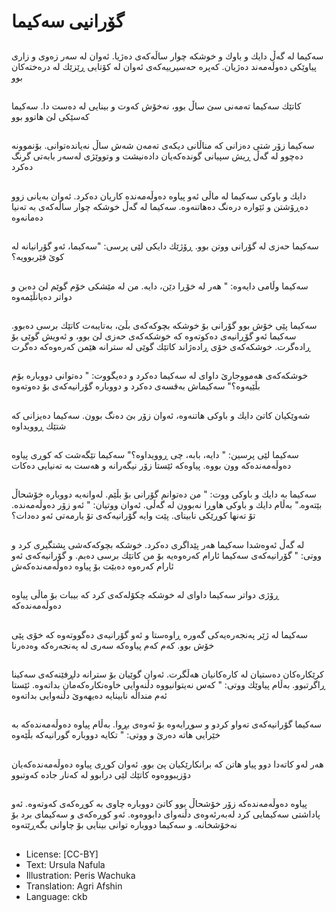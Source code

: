 # گۆرانیی سەكیما

##
سەكیما لە گەڵ دایك و باوك و خوشكە چوار ساڵەكەی دەژیا. ئەوان لە سەر زەوی و زاری پیاوێكی دەوڵەمەند دەژیان. كەپرە حەسیرییەكەی ئەوان لە كۆتایی ڕێزێك لە درەختەكان بوو

##
كاتێك سەكیما تەمەنی سێ ساڵ بوو، نەخۆش كەوت و بینایی لە دەست دا. سەكیما كەسێكی لێ هاتوو بوو

##
سەكیما زۆر شتی دەزانی كە مناڵانی دیكەی تەمەن شەش ساڵ نەیاندەتوانی. بۆنموونە دەچوو لە گەڵ ڕیش سپیانی گوندەكەیان دادەنیشت و وتووێژی لەسەر بابەتی گرنگ دەكرد

##
دایك و باوكی سەكیما لە ماڵی ئەو پیاوە دەوڵەمەندە كاریان دەكرد. ئەوان بەیانی زوو دەڕۆشتن و ئێوارە درەنگ دەهاتنەوە. سەكیما لە گەڵ خوشكە چوار ساڵەكەی بە تەنیا دەمانەوە

##
سەكیما حەزی لە گۆرانی ووتن بوو. ڕۆژێك دایكی لێی پرسی: "سەكیما، ئەو گۆرانیانە لە كوێ فێربوویە؟

##
سەكیما وڵامی دایەوە: " هەر لە خۆڕا دێن، دایە. من لە مێشكی خۆم گوێم لێ دەبن و دواتر دەیانڵێمەوە

##
سەكیما پێی خۆش بوو گۆرانی بۆ خوشكە بچوكەكەی بڵێ، بەتایبەت كاتێك برسی دەبوو. سەكیما ئەو گۆڕانیەی دەكوتەوە كە خوشكەكەی حەزی لێ بوو، و ئەویش گوێی بۆ ڕادەگرت. خوشكەكەی خۆی ڕادەژاند كاتێك گوێی لە سترانە هێمن كەرەوەكە دەگرت

##
خوشكەكەی هەمووجارێ داوای لە سەكیما دەكرد و دەیگووت: " دەتوانی دووبارە بۆم بڵێیەوە؟" سەكیماش بەقسەی دەكرد و دووبارە گۆرانیەكەی بۆ دەوتەوە

##
شەوێكیان كاتێ دایك و باوكی هاتنەوە، ئەوان زۆر بێ دەنگ بوون. سەكیما دەیزانی كە شتێك ڕوویداوە

##
سەكیما لێی پرسین: " دایە، بابە، چی ڕوویداوە؟" سەكیما تێگەشت كە كوڕی پیاوە دەوڵەمەندەكە وون بووە. پیاوەكە ئێستا زۆر نیگەرانە و هەست بە تەنیایی دەكات

##
سەكیما بە دایك و باوكی ووت: " من دەتوانم گۆرانی بۆ بڵێم. لەوانەیە دووبارە خۆشحاڵ بێتەوە." بەڵام دایك و باوكی هاوڕا نەبوون لە گەڵی. ئەوان ووتیان: " ئەو زۆر دەوڵەمەندە. تۆ تەنها كوڕێكی نابینای. پێت وایە گۆرانیەكەی تۆ یارمەتی ئەو دەدات؟

##
لە گەڵ ئەوەشدا سەكیما هەر پێداگری دەكرد. خوشكە بچوكەكەشی پشتگیری كرد و ووتی: " گۆرانیەكەی سەكیما ئارام كەرەوەیە بۆ من كاتێك برسی دەبم. و گۆرانیەكەی ئەو ئارام كەرەوە دەبێت بۆ پیاوە دەوڵەمەندەكەش

##
ڕۆژی دواتر سەكیما داوای لە خوشكە چكۆلەكەی كرد كە بیبات بۆ ماڵی پیاوە دەوڵەمەندەكە

##
سەكیما لە ژێر پەنجەرەیەكی گەورە ڕاوەستا و ئەو گۆرانیەی دەگووتەوە كە خۆی پێی خۆش بوو. كەم كەم پیاوەكە سەری لە پەنجەرەكە وەدەرنا

##
كرێكارەكان دەستیان لە كارەكانیان هەڵگرت. ئەوان گوێیان بۆ سترانە دلڕفێنەكەی سەكینا ڕاگرتبوو. بەڵام پیاوێك ووتی: " كەس نەیتوانیووە دڵنەوایی خاوەنكارەكەمان بداتەوە. ئێستا ئەم منداڵە نابینایە دەیهەوێ دڵنەوایی بداتەوە

##
سەكیما گۆرانیەكەی تەواو كردو و سوڕایەوە بۆ ئەوەی بڕوا. بەڵام پیاوە دەوڵەمەندەكە بە خێرایی هاتە دەرێ و ووتی: " تكایە دووبارە گورانیەكە بڵێەوە

##
هەر لەو كاتەدا دوو پیاو هاتن كە برانكارێكیان پێ بوو. ئەوان كوڕی پیاوە دەوڵەمەندەكەیان دۆزیبووەوە كاتێك لێی درابوو لە كەنار جادە كەوتبوو

##
پیاوە دەوڵەمەندەكە زۆر خۆشحاڵ بوو كاتێ دووبارە چاوی بە كوڕەكەی كەوتەوە. ئەو پاداشتی سەكیمایی كرد لەبەرئەوەی دڵنەوای دابووەوە. ئەو كوڕەكەی و سەكیمای برد بۆ نەخۆشخانە. و سەكیما دووبارە توانی بینایی بۆ چاوانی بگەڕێتەوە

##
* License: [CC-BY]
* Text: Ursula Nafula
* Illustration: Peris Wachuka
* Translation: Agri Afshin
* Language: ckb

